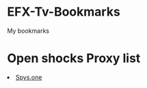 # EFX-Tv-Bookmarks
My bookmarks

# Open shocks Proxy list

<li><a href="https://spys.one/free-proxy-list/GB/">Spys.one</a> </li>

